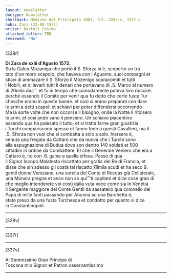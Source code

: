 ```yaml
---
layout: newsletter
doctype: Newsletter
shelfmark: Mediceo del Principato 3081, fol. 328r-v, 337r-v
hubs: Zara (23-08-1572)
writer: Bartoli Cosimo
attached_letter: TBD
reviewed: "No"
---
```


[328r]  
  
  
<strong>Di Zara de xxiii d'Agosto 1572.</strong>  
Su la Galea Mozaniga che portò il S. Sforza si è, scoperto un tra  
tato d'un moro scapolo, che haveva con l Aguomo, suoi compagni et  
stiavi di ammazare il S. Sforzo il Mozenigo sopracomiti et tutti  
i Nobili, et di levarli tutti li denari che portavano di .S. Marco al numero  
di 20mila duc⁀ et fu in tempo che comodamente poteva loro riuscire.  
perché essendo il Comite per venir qua fu detto che certe fuste Tur  
chesche erano in queste bande. et così si erano preparati con dare  
le armi a detti scapoli et schiavi per poter diffendersi occorrendo  
Ma la sorte volte che non occorse il bisogno, onde la Notte li ritolsero  
le armi, et così andò vano il pensiero. Un schiavo piacentino  
essendo qua ha palesato il tutto, et si tratta farne gran giustizia  
i Turchi compariscono spesso et fanno fede a questi Cavallieri, ma il  
.S. Sforza non vuol che si combatta a solo a solo. hiersera è,  
venuta una fregata da Cattaro che da nuova che i Turchi sono  
alla espugnazione di Budua dove son dentro 140 soldati et 500  
cittadini in ordine da Combattere. Et che il Generale Veniero che era a  
Cattaro è, ito con .6. galee a quella difesa. Passò di qua  
il Signor Iacopo Malatesta riscattato per gratia del Re di Francia, et  
disse che sin adesso gli costà tal riscatto x̅i̅i̅mila scudi et ha seco 9.  
gentil donne Veniziane, una sorella del Conte di Roccas già Collaterale,  
una Monara pregna et anco non so qui⁀ti capitani et dice cose gran di  
che meglio intenderete voi costì dalla vuta voce come sia in Venetia  
Il Sergente maggiore del Conte Gentil da sassatello qua colonello del  
Papa di mille fanti passando per Ancona su una Barchetta è,  
stato preso da una fusta Turchesca et condotto per quanto si dice  
in Constantinopoli.  
  
---  

[328v]  
  
  
  
---  

[337r]  
  
  
  
---  

[337v]  
  
  
Al Serenissimo Gran Principe di  
Toscana mio Signor et Patron osservantissimo  
  
---  

